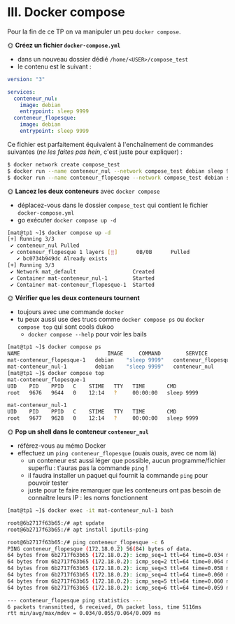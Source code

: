 # III. Docker compose

Pour la fin de ce TP on va manipuler un peu `docker compose`.

🌞 **Créez un fichier `docker-compose.yml`**

- dans un nouveau dossier dédié `/home/<USER>/compose_test`
- le contenu est le suivant :

```yml
version: "3"

services:
  conteneur_nul:
    image: debian
    entrypoint: sleep 9999
  conteneur_flopesque:
    image: debian
    entrypoint: sleep 9999
```

Ce fichier est parfaitement équivalent à l'enchaînement de commandes suivantes (*ne les faites pas hein*, c'est juste pour expliquer) :

```bash
$ docker network create compose_test
$ docker run --name conteneur_nul --network compose_test debian sleep 9999
$ docker run --name conteneur_flopesque --network compose_test debian sleep 9999
```

🌞 **Lancez les deux conteneurs** avec `docker compose`

- déplacez-vous dans le dossier `compose_test` qui contient le fichier `docker-compose.yml`
- go exécuter `docker compose up -d`

```bash
[mat@tp1 ~]$ docker compose up -d
[+] Running 3/3
 ✔ conteneur_nul Pulled                                                                                         5.3s
 ✔ conteneur_flopesque 1 layers [⣿]      0B/0B      Pulled                                                      5.3s
   ✔ bc0734b949dc Already exists                                                                                0.0s
[+] Running 3/3
 ✔ Network mat_default                  Created                                                             0.3s
 ✔ Container mat-conteneur_nul-1        Started                                                             0.1s
 ✔ Container mat-conteneur_flopesque-1  Started                                                             0.1s
```

🌞 **Vérifier que les deux conteneurs tournent**

- toujours avec une commande `docker`
- tu peux aussi use des trucs comme `docker compose ps` ou `docker compose top` qui sont cools dukoo
  - `docker compose --help` pour voir les bails

```bash
[mat@tp1 ~]$ docker compose ps
NAME                            IMAGE     COMMAND        SERVICE               CREATED              STATUS              PORTS
mat-conteneur_flopesque-1   debian    "sleep 9999"   conteneur_flopesque   About a minute ago   Up About a minute
mat-conteneur_nul-1         debian    "sleep 9999"   conteneur_nul         About a minute ago   Up About a minute
[mat@tp1 ~]$ docker compose top
mat-conteneur_flopesque-1
UID    PID    PPID   C    STIME   TTY   TIME       CMD
root   9676   9644   0    12:14   ?     00:00:00   sleep 9999

mat-conteneur_nul-1
UID    PID    PPID   C    STIME   TTY   TIME       CMD
root   9677   9628   0    12:14   ?     00:00:00   sleep 9999
```

🌞 **Pop un shell dans le conteneur `conteneur_nul`**

- référez-vous au mémo Docker
- effectuez un `ping conteneur_flopesque` (ouais ouais, avec ce nom là)
  - un conteneur est aussi léger que possible, aucun programme/fichier superflu : t'auras pas la commande `ping` !
  - il faudra installer un paquet qui fournit la commande `ping` pour pouvoir tester
  - juste pour te faire remarquer que les conteneurs ont pas besoin de connaître leurs IP : les noms fonctionnent

```bash
[mat@tp1 ~]$ docker exec -it mat-conteneur_nul-1 bash
```

```bash
root@6b2717f63b65:/# apt update
root@6b2717f63b65:/# apt install iputils-ping
```

```bash
root@6b2717f63b65:/# ping conteneur_flopesque -c 6
PING conteneur_flopesque (172.18.0.2) 56(84) bytes of data.
64 bytes from 6b2717f63b65 (172.18.0.2): icmp_seq=1 ttl=64 time=0.034 ms
64 bytes from 6b2717f63b65 (172.18.0.2): icmp_seq=2 ttl=64 time=0.064 ms
64 bytes from 6b2717f63b65 (172.18.0.2): icmp_seq=3 ttl=64 time=0.058 ms
64 bytes from 6b2717f63b65 (172.18.0.2): icmp_seq=4 ttl=64 time=0.060 ms
64 bytes from 6b2717f63b65 (172.18.0.2): icmp_seq=5 ttl=64 time=0.060 ms
64 bytes from 6b2717f63b65 (172.18.0.2): icmp_seq=6 ttl=64 time=0.059 ms

--- conteneur_flopesque ping statistics ---
6 packets transmitted, 6 received, 0% packet loss, time 5116ms
rtt min/avg/max/mdev = 0.034/0.055/0.064/0.009 ms
```